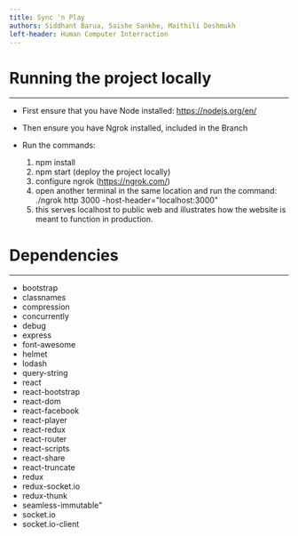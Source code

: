 ```yaml
---
title: Sync 'n Play
authors: Siddhant Barua, Saishe Sankhe, Maithili Deshmukh 
left-header: Human Computer Interraction 
---
```


# Running the project locally 
-----------------------------

* First ensure that you have Node installed: 
  https://nodejs.org/en/
* Then ensure you have Ngrok installed, included in the Branch 

* Run the commands: 
    1. npm install 
    2. npm start (deploy the project locally)
    3. configure ngrok (https://ngrok.com/)
    4. open another terminal in the same location and run the command: ./ngrok http 3000 -host-header="localhost:3000"
    5. this serves localhost to public web and illustrates how the website is meant to function in production. 

# Dependencies
---------------- 
* bootstrap
* classnames
* compression
* concurrently
* debug
* express
* font-awesome
* helmet
* lodash
* query-string
* react
* react-bootstrap
* react-dom
* react-facebook
* react-player
* react-redux
* react-router
* react-scripts
* react-share
* react-truncate
* redux
* redux-socket.io
* redux-thunk
* seamless-immutable"
* socket.io
* socket.io-client